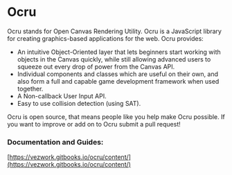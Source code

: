 # Ocru
Ocru stands for Open Canvas Rendering Utility. Ocru is a JavaScript library for creating graphics-based applications for the web.
Ocru provides:
- An intuitive Object-Oriented layer that lets beginners start working with objects in the Canvas quickly, while still allowing advanced users to squeeze out every drop of power from the Canvas API.
- Individual components and classes which are useful on their own, and also form a full and capable game development framework when used together.
- A Non-callback User Input API.
- Easy to use collision detection (using SAT).

Ocru is open source, that means people like you help make Ocru possible. If you want to improve or add on to Ocru submit a pull request!
### Documentation and Guides:
[https://vezwork.gitbooks.io/ocru/content/](https://vezwork.gitbooks.io/ocru/content/)
